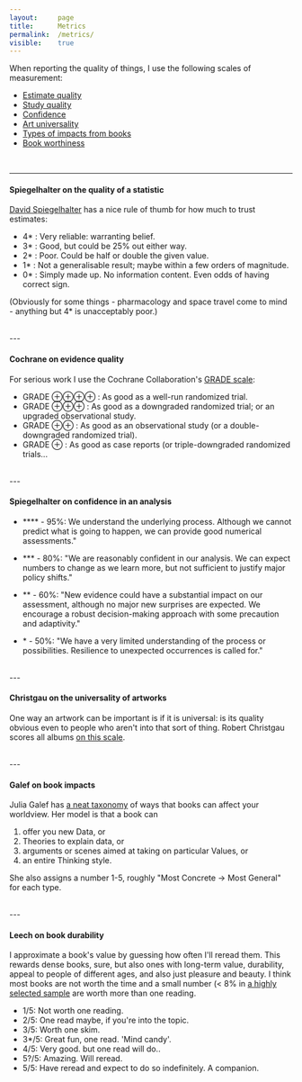 ```yaml
---
layout: 	page
title: 		Metrics
permalink: 	/metrics/
visible:	true
---
```


When reporting the quality of things, I use the following scales of measurement:


* [Estimate quality](#spiegel-quality)
* [Study quality](#cochrane-quality)
* [Confidence](#confidence)
* [Art universality](#christgau-art)
* [Types of impacts from books](#galef-books)
* [Book worthiness](#leech-books)


<br>
<a name="spiegel-quality"></a>

---

#### Spiegelhalter on the quality of a statistic
[David Spiegelhalter][Spieg] has a nice rule of thumb for how much to trust estimates:

* 4* : Very reliable: warranting belief.
* 3* : Good, but could be 25% out either way.
* 2* : Poor. Could be half or double the given value.
* 1* : Not a generalisable result; maybe within a few orders of magnitude.
* 0* : Simply made up. No information content. Even odds of having correct sign.

(Obviously for some things - pharmacology and space travel come to mind - anything but 4* is unacceptably poor.)

<a name="cochrane-quality"></a>

<br>---<br>

#### Cochrane on evidence quality
For serious work I use the Cochrane Collaboration's [GRADE scale][GRADE]:

* GRADE ⊕⊕⊕⊕ : As good as a well-run randomized trial.
* GRADE ⊕⊕⊕ : As good as a downgraded randomized trial; or an upgraded observational study.
* GRADE ⊕⊕ : As good as an observational study (or a double-downgraded randomized trial).
* GRADE ⊕ : As good as case reports (or triple-downgraded randomized trials...

	
<a name="confidence"></a>
<br>---<br>

#### Spiegelhalter on confidence in an analysis 
* \*\*\*\* - 95%: We understand the underlying process. Although we cannot predict what is going to happen, we can provide good numerical assessments."

* \*\*\* - 80%: "We are reasonably confident in our analysis. We can expect numbers to change as we learn more, but not sufficient to justify major policy shifts."

* \*\* - 60%: "New evidence could have a substantial impact on our assessment, although no major new surprises are expected. We encourage a robust decision-making approach with some precaution and adaptivity."

* \* - 50%: "We have a very limited understanding of the process or possibilities. Resilience to unexpected occurrences is called for."


<a name="christgau-art"></a>
<br>---<br>

#### Christgau on the universality of artworks

One way an artwork can be important is if it is universal: is its quality obvious even to people who aren't into that sort of thing. Robert Christgau scores all albums [on this scale][Christg].

<a name="galef-books"></a>
<br>---<br>

#### Galef on book impacts 

Julia Galef has [a neat taxonomy][Galef] of ways that books can affect your worldview. Her model is that a book can 

1. offer you new Data, or 
2. Theories to explain data, or 
3. arguments or scenes aimed at taking on particular Values, or 
4. an entire Thinking style. 

She also assigns a number 1-5, roughly "Most Concrete -> Most General" for each type.

<a name="leech-books"></a>
<br>---<br>

#### Leech on book durability

I approximate a book's value by guessing how often I'll reread them. This rewards dense books, sure, but also ones with long-term value, durability, appeal to people of different ages, and also just pleasure and beauty. I think most books are not worth the time and a small number (< 8% in [a highly selected sample][MyReading] are worth more than one reading.

* 1/5: Not worth one reading.
* 2/5: One read maybe, if you're into the topic.	   	
* 3/5: Worth one skim.
* 3*/5: Great fun, one read. 'Mind candy'.
* 4/5: Very good. but one read will do..
* 5?/5: Amazing. Will reread.
* 5/5: Have reread and expect to do so indefinitely. A companion.




[Spieg]:		http://www.statslab.cam.ac.uk/Dept/People/Spiegelhalter/davids.html
[GRADE]:		http://handbook.cochrane.org/chapter_12/12_2_assessing_the_quality_of_a_body_of_evidence.htm
[Christg]:		https://www.robertchristgau.com/xg/bk-cg90/grades-90s.php
[Galef]:		https://juliagalef.com/2017/01/06/a-taxonomy-of-books-that-change-your-worldview/
[MyReading]:	https://docs.google.com/spreadsheets/d/1qPIKI3TO5MpKtyg9DzsK6TOo6NhjHAHZbv3iS2yxnSo/edit?usp=sharing
